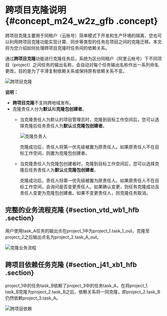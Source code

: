 # 跨项目克隆说明 {#concept_m24_w2z_gfb .concept}

跨项目克隆主要用于同租户（云账号）简单模式下开发和生产环境的隔离，您也可以利用跨项目克隆功能实现计算、同步等类型的任务在项目之间的克隆迁移。本文将为您介绍如何处理跨项目克隆时任务间的依赖关系。

通过**跨项目克隆**功能进行克隆任务后，系统为区分同租户（阿里云帐号）下不同项目（project）之间任务的输出名称，会自动对每个任务输出名称作出一系列命名更改，目的是为了平滑复制依赖关系或保持原有依赖关系不变。

![跨项目克隆](http://static-aliyun-doc.oss-cn-hangzhou.aliyuncs.com/assets/img/21853/156465454634157_zh-CN.png)

**说明：** 

-   **跨项目克隆**不支持跨地域发布。
-   克隆责任人分为**默认**和**克隆包创建者**。
    -   当克隆责任人为默认的项目管理员时，克隆到目标工作空间后，您可以选择克隆后任务责任人为**默认**或**克隆包创建者**。

        ![克隆负责人](http://static-aliyun-doc.oss-cn-hangzhou.aliyuncs.com/assets/img/21853/156465454638365_zh-CN.png)

        克隆成功后，责任人将第一优先级被置为原责任人。如果原责任人不在目标工作空间，则置为克隆包创建者。

    -   当克隆责任人为克隆包创建者时，克隆到目标工作空间后，您可以选择克隆后任务责任人为**默认**或**克隆包创建者**。

        克隆成功后，责任人将第一优先级被置为原责任人。如果原责任人不在目标工作空间，会询问是否变更责任人。如果确认变更，则任务克隆成功且责任人变更为克隆包创建者。如果不变更责任人，则克隆任务取消。


## 完整的业务流程克隆 {#section_vtd_wb1_hfb .section}

用户使用task\_A任务的输出点在project\_1中为project\_1.task\_1\_out，克隆至project\_2之后输出点名为project\_2.task\_A\_out。

![克隆业务流程](http://static-aliyun-doc.oss-cn-hangzhou.aliyuncs.com/assets/img/21853/156465454613009_zh-CN.jpg)

## 跨项目依赖任务克隆 {#section_j41_xb1_hfb .section}

project\_1中的任务task\_B依赖了project\_3中的任务task\_A，在将project\_1. task\_B克隆为project\_2.task\_B之后，依赖关系将一同克隆，即project\_2.task\_B仍然依赖project\_3.task\_A。

![跨项目依赖](http://static-aliyun-doc.oss-cn-hangzhou.aliyuncs.com/assets/img/21853/156465454713011_zh-CN.jpg)

